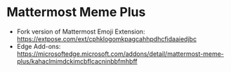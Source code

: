 # Mattermost Meme Plus

- Fork version of Mattermost Emoji Extension: https://extpose.com/ext/cphklogomkpagcahhpdhcfidaaiedjbc
- Edge Add-ons: https://microsoftedge.microsoft.com/addons/detail/mattermost-meme-plus/kahaclmimdckimcbflcacninbbfmhbff
